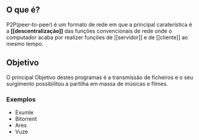 ## O que é?
P2P(peer-to-peer) é um formato de rede em que a principal caraterística é a **[[descentralização]]** das funções convencionais de rede onde o computador acaba por realizer funções de [[servidor]] e de [[cliente]] ao mesmo tempo.

## Objetivo
O principal Objetivo destes programas é a transmissão de ficheiros e o seu surgimento possibilitou a partilha em massa de músicas e filmes.

### Exemplos
+ Exumle
+ Bitorrent
+ Ares
+ Vuze
